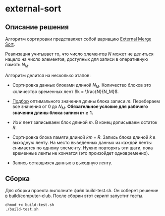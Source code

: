 # external-sort


## Описание решения

Алгоритм сортировки представляет собой вариацию [External Merge Sort](https://en.wikipedia.org/wiki/External_sorting).

Реализация учитывает то, что число элементов $N$ может не делиться нацело на число элементов, доступных для записи в оперативную память $N_M$.

Алгоритм делится на несколько этапов:

- Сортировка данных блоками длиной $N_M$. Количество блоков это количество временных лент $k = \frac{N}{N_M}$.

- [Подбор](https://www.desmos.com/calculator/fre9vq8ruq) оптимального значения длины блока записи $m$. Перебераем все значения от $0$ до $N_M$. **Обязательное условие для рабочего значения длины блока записи $m \ge 1$.**

- Из $k$ лент записываем блок длиной $m$. В конец дописываем остаток $R$.

- Сортировка блока памяти длиной $km + R$. Запись блока длиной $k$ в выходную ленту. На место выведенных данных из каждой ленты снимается по одному элементу. Нужно повторять эти шаги, пока временные ленты не кончатся (это произойдет одновременно).

- Запись оставшихся данных в выходную ленту.


## Сборка

Для сборки проекта выполните файл build-test.sh. Он соберет решение в build/computer-club. После сборки этот скрипт запустит тесты.

```
chmod +x build-test.sh
./build-test.sh
```



